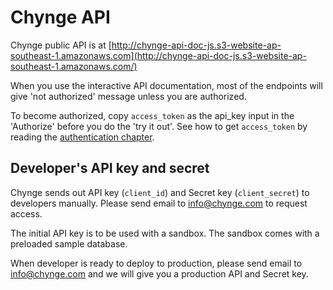 # Chynge API

Chynge public API is at [http://chynge-api-doc-js.s3-website-ap-southeast-1.amazonaws.com](http://chynge-api-doc-js.s3-website-ap-southeast-1.amazonaws.com/)

When you use the interactive API documentation, most of the endpoints will
give 'not authorized' message unless you are authorized.

To become authorized, copy `access_token` as the api_key input in the 'Authorize'
before you do the 'try it out'. See how to get `access_token` by reading the 
[authentication chapter](authentication.md).

## Developer's API key and secret

Chynge sends out API key (`client_id`) and Secret key (`client_secret`) to
developers manually. Please send email to info@chynge.com to request access.

The initial API key is to be used with a sandbox. The sandbox comes with a 
preloaded sample database.

When developer is ready to deploy to production, please send email
to info@chynge.com and we will give you a production API and Secret key.

